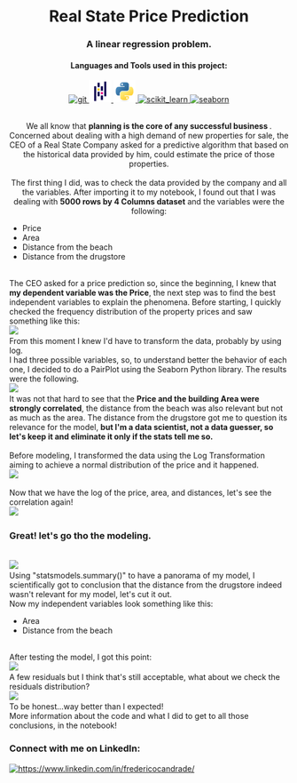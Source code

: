 <h1 align="center">Real State Price Prediction</h1>
<h3 align="center">A linear regression problem.</h3>
<h4 align="center">Languages and Tools used in this project:</h4>
<p align="center"> <a href="https://git-scm.com/" target="_blank" rel="noreferrer"> <img src="https://www.vectorlogo.zone/logos/git-scm/git-scm-icon.svg" alt="git" width="40" height="40"/> </a> <a href="https://pandas.pydata.org/" target="_blank" rel="noreferrer"> <img src="https://raw.githubusercontent.com/devicons/devicon/2ae2a900d2f041da66e950e4d48052658d850630/icons/pandas/pandas-original.svg" alt="pandas" width="40" height="40"/> </a> <a href="https://www.python.org" target="_blank" rel="noreferrer"> <img src="https://raw.githubusercontent.com/devicons/devicon/master/icons/python/python-original.svg" alt="python" width="40" height="40"/> </a> <a href="https://scikit-learn.org/" target="_blank" rel="noreferrer"> <img src="https://upload.wikimedia.org/wikipedia/commons/0/05/Scikit_learn_logo_small.svg" alt="scikit_learn" width="40" height="40"/> </a> <a href="https://seaborn.pydata.org/" target="_blank" rel="noreferrer"> <img src="https://seaborn.pydata.org/_images/logo-mark-lightbg.svg" alt="seaborn" width="40" height="40"/> </a> </p>

<p align="center">
<br>
  We all know that <strong> planning is the core of any successful business </strong>. Concerned about dealing with a high demand of new properties for sale, the CEO of a Real State Company asked for a predictive algorithm that based on the historical data provided by him, could estimate the price of those properties.
<br>
<br>
The first thing I did, was to check the data provided by the company and all the variables. After importing it to my notebook, I found out that I was dealing with <strong>5000 rows by 4 Columns dataset</strong> and the variables were the following:
  <ul>
    <li> Price
    <li> Area
    <li> Distance from the beach
    <li> Distance from the drugstore
  </ul>  
<br>
The CEO asked for a price prediction so, since the beginning, I knew that <strong>my dependent variable was the Price</strong>, the next step was to find the best independent variables to explain the phenomena. Before starting, I quickly checked the frequency distribution of the property prices and saw something like this:
<br>
<img src='https://github.com/Fred-And/linear_regression/blob/main/img/histogram.png'>
<br>
From this moment I knew I'd have to transform the data, probably by using log.
<br>
I had three possible variables, so, to understand better the behavior of each one, I decided to do a PairPlot using the Seaborn Python library. The results were the following.
<br>
<img src='https://github.com/Fred-And/linear_regression/blob/main/img/pairplot01.png'>
<br>
It was not that hard to see that the <strong>Price and the building Area were strongly correlated</strong>, the distance from the beach was also relevant but not as much as the area. The distance from the drugstore got me to question its relevance for the model, <strong>but I'm a data scientist, not a data guesser, so let's keep it and eliminate it only if the stats tell me so.</strong>
<br>
<br>
Before modeling, I transformed the data using the Log Transformation aiming to achieve a normal distribution of the price and it happened.
<br>
<img src='https://github.com/Fred-And/linear_regression/blob/main/img/histogram_normal.png'>
<br>

Now that we have the log of the price, area, and distances, let's see the correlation again!
<br>
<img src='https://github.com/Fred-And/linear_regression/blob/main/img/pairplot02.png'>
<br>

<h3>Great! let's go tho the modeling.</h3>
<br>
<img src='https://github.com/Fred-And/linear_regression/blob/main/img/summary.png'>
<br>
Using "statsmodels.summary()" to have a panorama of my model, I scientifically got to conclusion that the distance from the drugstore indeed wasn't relevant for my model, let's cut it out.
<br>
Now my independent variables look something like this:
<ul>
  <li> Area
  <li> Distance from the beach
</ul>
<br>
After testing the model, I got this point:
<br>
<img src='https://github.com/Fred-And/linear_regression/blob/main/img/pred_real.png'>
<br>
A few residuals but I think that's still acceptable, what about we check the residuals distribution?
<br>
<img src='https://github.com/Fred-And/linear_regression/blob/main/img/residuals.png'>
<br>
To be honest...way better than I expected!
<br>
More information about the code and what I did to get to all those conclusions, in the notebook!  
</p>

<h3 align="left">Connect with me on LinkedIn:</h3>
<p align="left">
<a href="https://linkedin.com/in/https://www.linkedin.com/in/fredericocandrade/" target="blank"><img align="center" src="https://raw.githubusercontent.com/rahuldkjain/github-profile-readme-generator/master/src/images/icons/Social/linked-in-alt.svg" alt="https://www.linkedin.com/in/fredericocandrade/" height="30" width="40" /></a>
</p>
